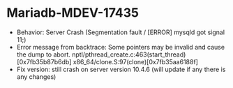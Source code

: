# Mariadb-MDEV-17435
- Behavior: Server Crash (Segmentation fault / [ERROR] mysqld got signal 11;)
- Error message from backtrace: Some pointers may be invalid and cause the dump to abort. nptl/pthread_create.c:463(start_thread)[0x7fb35b87b6db]
x86_64/clone.S:97(clone)[0x7fb35aa6188f]
- Fix version: still crash on server version 10.4.6 (will update if any there is any changes)